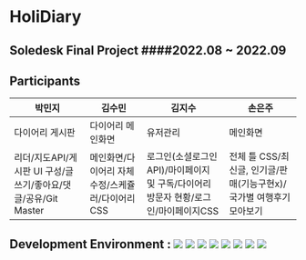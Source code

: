 # HoliDiary
## Soledesk Final Project ####2022.08 ~ 2022.09
## Participants
|박민지|김수민|김지수|손은주|
|---|---|---|---|
|다이어리 게시판|다이어리 메인화면|유저관리|메인화면|
|리더/지도API/게시판 UI 구성/글쓰기/좋아요/댓글/공유/Git Master|메인화면/다이어리 자체수정/스케쥴러/다이어리CSS|로그인(소셜로그인API)/마이페이지 및 구독/다이어리 방문자 현황/로그인/마이페이지CSS|전체 틀 CSS/최신글, 인기글/판매(기능구현x)/국가별 여행후기 모아보기|

## Development Environment : <img src="https://img.shields.io/badge/Oralce-F80000?style=flat-square&logo=Oracle&logoColor=white"/> <img src="https://img.shields.io/badge/Eclipse IDE-2C2255?style=flat-square&logo=Eclipse IDE&logoColor=white"/> <img src="https://img.shields.io/badge/Apache Tomcat-F8DC75?style=flat-square&logo=Apache Tomcat&logoColor=black"/> <img src="https://img.shields.io/badge/HTML5-E34F26?style=flat-square&logo=HTML5&logoColor=black"/> <img src="https://img.shields.io/badge/CSS3-F43059?style=flat-square&logo=CSS3&logoColor=black"/> <img src="https://img.shields.io/badge/JavaScript-F7DF1E?style=flat-square&logo=JavaScript&logoColor=black"/> <img src="https://img.shields.io/badge/GitHub-181717?style=flat-square&logo=GitHub&logoColor=white"/> <img src="https://img.shields.io/badge/Sourcetree-0052CC?style=flat-square&logo=Sourcetree&logoColor=white"/>
